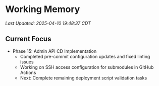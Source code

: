 # Working Memory

_Last Updated: 2025-04-10 19:48:37 CDT_

## Current Focus
- Phase 15: Admin API CD Implementation
  - Completed pre-commit configuration updates and fixed linting issues
  - Working on SSH access configuration for submodules in GitHub Actions
  - Next: Complete remaining deployment script validation tasks 